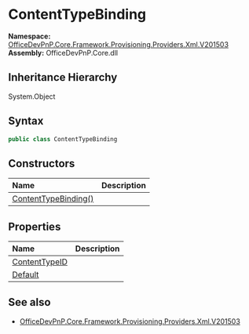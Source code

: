 # ContentTypeBinding
  

**Namespace:** [OfficeDevPnP.Core.Framework.Provisioning.Providers.Xml.V201503](OfficeDevPnP.Core.Framework.Provisioning.Providers.Xml.V201503.md)  
**Assembly:** OfficeDevPnP.Core.dll  
## Inheritance Hierarchy
System.Object  
## Syntax
```C#
public class ContentTypeBinding
```
## Constructors
|**Name**|**Description**|
|:-----|:-----|
| [ContentTypeBinding()](OfficeDevPnP.Core.Framework.Provisioning.Providers.Xml.V201503.ContentTypeBinding.ctor1.md) |  
## Properties
|**Name**|**Description**|
|:-----|:-----|
| [ContentTypeID](OfficeDevPnP.Core.Framework.Provisioning.Providers.Xml.V201503.ContentTypeBinding.ContentTypeID.md) | 
| [Default](OfficeDevPnP.Core.Framework.Provisioning.Providers.Xml.V201503.ContentTypeBinding.Default.md) | 
## See also
- [OfficeDevPnP.Core.Framework.Provisioning.Providers.Xml.V201503](OfficeDevPnP.Core.Framework.Provisioning.Providers.Xml.V201503.md)
